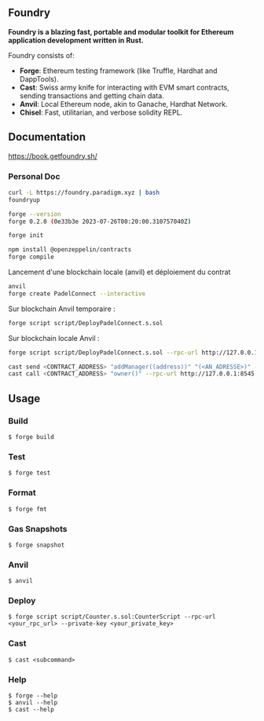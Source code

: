 ## Foundry

**Foundry is a blazing fast, portable and modular toolkit for Ethereum application development written in Rust.**

Foundry consists of:

-   **Forge**: Ethereum testing framework (like Truffle, Hardhat and DappTools).
-   **Cast**: Swiss army knife for interacting with EVM smart contracts, sending transactions and getting chain data.
-   **Anvil**: Local Ethereum node, akin to Ganache, Hardhat Network.
-   **Chisel**: Fast, utilitarian, and verbose solidity REPL.

## Documentation

https://book.getfoundry.sh/

### Personal Doc
```sh
curl -L https://foundry.paradigm.xyz | bash
foundryup

forge --version
forge 0.2.0 (0e33b3e 2023-07-26T00:20:00.310757040Z)

forge init

npm install @openzeppelin/contracts
forge compile
```

Lancement d'une blockchain locale (anvil) et déploiement du contrat
```sh
anvil
forge create PadelConnect --interactive
```

Sur blockchain Anvil temporaire :  
```sh
forge script script/DeployPadelConnect.s.sol
```

Sur blockchain locale Anvil :  
```sh
forge script script/DeployPadelConnect.s.sol --rpc-url http://127.0.0.1:8545 --private-key <PRIVATE_KEY> --broadcast

cast send <CONTRACT_ADDRESS> "addManager((address))" "(<AN_ADRESSE>)" --rpc-url http://127.0.0.1:8545 --private-key <PRIVATE_KEY>
cast call <CONTRACT_ADDRESS> "owner()" --rpc-url http://127.0.0.1:8545 --private-key <PRIVATE_KEY>
```
## Usage

### Build

```shell
$ forge build
```

### Test

```shell
$ forge test
```

### Format

```shell
$ forge fmt
```

### Gas Snapshots

```shell
$ forge snapshot
```

### Anvil

```shell
$ anvil
```

### Deploy

```shell
$ forge script script/Counter.s.sol:CounterScript --rpc-url <your_rpc_url> --private-key <your_private_key>
```

### Cast

```shell
$ cast <subcommand>
```

### Help

```shell
$ forge --help
$ anvil --help
$ cast --help
```
